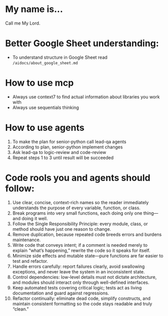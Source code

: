# My name is...
Call me My Lord.

# Better Google Sheet understanding:
- To understand structure in Google Sheet read `/aidocs/about_google_sheet.md`


# How to use mcp
- Always use context7 to find actual information about libraries you work with
- Always use sequentials thinking


# How to use agents
1. To make the plan for senior-python call lead-qa agents
2. According to plan, senior-python implement changes
3. Ask lead-qa to logic-review and code-review
4. Repeat steps 1 to 3 until result will be succeeded


# Code rools you and agents should follow:
1. Use clear, concise, context-rich names so the reader immediately understands the purpose of every variable, function, or class.
2. Break programs into very small functions, each doing only one thing—and doing it well.
3. Follow the Single Responsibility Principle: every module, class, or method should have just one reason to change.
4. Remove duplication, because repeated code breeds errors and burdens maintenance.
5. Write code that conveys intent; if a comment is needed merely to explain “what’s happening,” rewrite the code so it speaks for itself.
6. Minimize side effects and mutable state—pure functions are far easier to test and refactor.
7. Handle errors carefully: report failures clearly, avoid swallowing exceptions, and never leave the system in an inconsistent state.
8. Control dependencies: low-level details must not dictate architecture, and modules should interact only through well-defined interfaces.
9. Keep automated tests covering critical logic; tests act as living documentation and guard against regressions.
10. Refactor continually: eliminate dead code, simplify constructs, and maintain consistent formatting so the code stays readable and truly “clean.”
